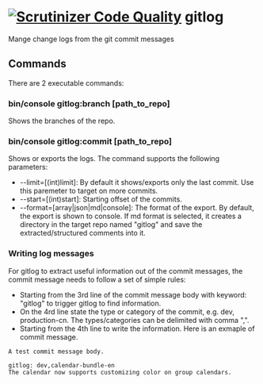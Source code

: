 [![Scrutinizer Code Quality](https://scrutinizer-ci.com/g/linkorb/gitlog/badges/quality-score.png?b=master)](https://scrutinizer-ci.com/g/linkorb/gitlog/?branch=master)
gitlog
======

Mange change logs from the git commit messages

## Commands
There are 2 executable commands:

### bin/console gitlog:branch [path_to_repo]

Shows the branches of the repo.

### bin/console gitlog:commit [path_to_repo]

Shows or exports the logs. The command supports the following parameters:
* --limit=[(int)limit]: By default it shows/exports only the last commit. Use this paremeter to target on more commits.
* --start=[(int)start]: Starting offset of the commits.
* --format=[array|json|md|console]: The format of the export. By default, the export is shown to console. If md format is selected, it creates a directory in the target repo named "gitlog" and save the extracted/structured comments into it.

### Writing log messages

For gitlog to extract useful information out of the commit messages, the commit message needs to follow a set of simple rules:
* Starting from the 3rd line of the commit message body with keyword: "gitlog" to trigger gitlog to find information.
* On the 4rd line state the type or category of the commit, e.g. dev, production-cn. The types/categories can be delimited with comma ",".
* Starting from the 4th line to write the information. Here is an exmaple of commit message.

```
A test commit message body.

gitlog: dev,calendar-bundle-en
The calendar now supports customizing color on group calendars.
```
